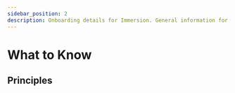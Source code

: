 ```yaml
---
sidebar_position: 2
description: Onboarding details for Immersion. General information for onboarding onto the Immersion Dashboard. Things to know, technologies used, project principles, etc.
---
```


# What to Know

## Principles
